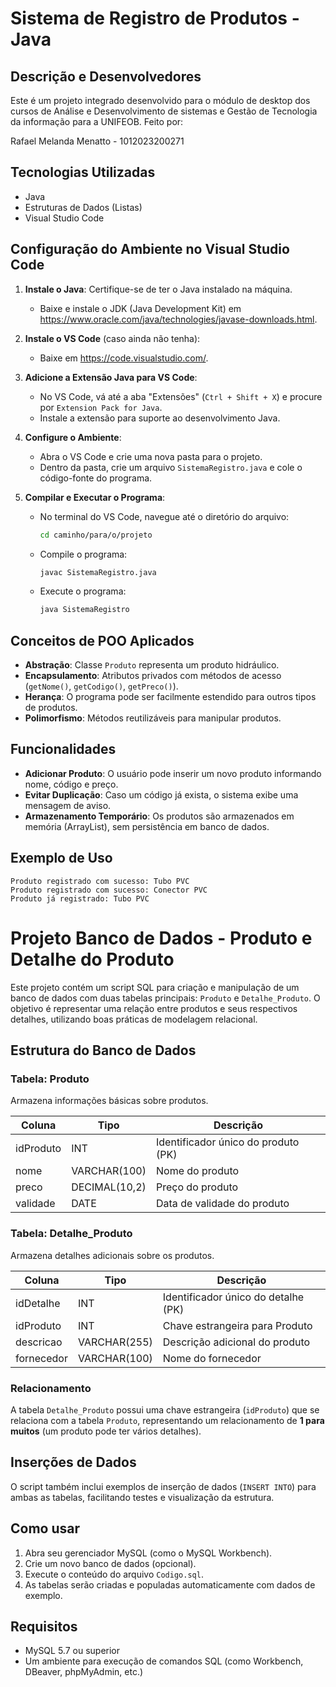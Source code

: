 # Sistema de Registro de Produtos - Java 

## Descrição e Desenvolvedores
Este é um projeto integrado desenvolvido para o módulo de desktop dos cursos de Análise e Desenvolvimento de sistemas e Gestão de Tecnologia da informação para a UNIFEOB.
Feito por:

Rafael Melanda Menatto - 1012023200271


## Tecnologias Utilizadas
- Java
- Estruturas de Dados (Listas)
- Visual Studio Code

## Configuração do Ambiente no Visual Studio Code
1. **Instale o Java**: Certifique-se de ter o Java instalado na máquina.
   - Baixe e instale o JDK (Java Development Kit) em https://www.oracle.com/java/technologies/javase-downloads.html.

2. **Instale o VS Code** (caso ainda não tenha):
   - Baixe em https://code.visualstudio.com/.

3. **Adicione a Extensão Java para VS Code**:
   - No VS Code, vá até a aba "Extensões" (`Ctrl + Shift + X`) e procure por `Extension Pack for Java`.
   - Instale a extensão para suporte ao desenvolvimento Java.

4. **Configure o Ambiente**:
   - Abra o VS Code e crie uma nova pasta para o projeto.
   - Dentro da pasta, crie um arquivo `SistemaRegistro.java` e cole o código-fonte do programa.

5. **Compilar e Executar o Programa**:
   - No terminal do VS Code, navegue até o diretório do arquivo:
     ```sh
     cd caminho/para/o/projeto
     ```
   - Compile o programa:
     ```sh
     javac SistemaRegistro.java
     ```
   - Execute o programa:
     ```sh
     java SistemaRegistro
     ```

## Conceitos de POO Aplicados
- **Abstração**: Classe `Produto` representa um produto hidráulico.
- **Encapsulamento**: Atributos privados com métodos de acesso (`getNome()`, `getCodigo()`, `getPreco()`).
- **Herança**: O programa pode ser facilmente estendido para outros tipos de produtos.
- **Polimorfismo**: Métodos reutilizáveis para manipular produtos.

## Funcionalidades
- **Adicionar Produto**: O usuário pode inserir um novo produto informando nome, código e preço.
- **Evitar Duplicação**: Caso um código já exista, o sistema exibe uma mensagem de aviso.
- **Armazenamento Temporário**: Os produtos são armazenados em memória (ArrayList), sem persistência em banco de dados.

## Exemplo de Uso
```
Produto registrado com sucesso: Tubo PVC
Produto registrado com sucesso: Conector PVC
Produto já registrado: Tubo PVC
```
# Projeto Banco de Dados - Produto e Detalhe do Produto

Este projeto contém um script SQL para criação e manipulação de um banco de dados com duas tabelas principais: `Produto` e `Detalhe_Produto`. O objetivo é representar uma relação entre produtos e seus respectivos detalhes, utilizando boas práticas de modelagem relacional.

## Estrutura do Banco de Dados

### Tabela: Produto

Armazena informações básicas sobre produtos.

| Coluna      | Tipo         | Descrição                       |
|-------------|--------------|---------------------------------|
| idProduto   | INT          | Identificador único do produto (PK) |
| nome        | VARCHAR(100) | Nome do produto                 |
| preco       | DECIMAL(10,2)| Preço do produto                |
| validade    | DATE         | Data de validade do produto     |

### Tabela: Detalhe_Produto

Armazena detalhes adicionais sobre os produtos.

| Coluna        | Tipo         | Descrição                            |
|---------------|--------------|--------------------------------------|
| idDetalhe     | INT          | Identificador único do detalhe (PK) |
| idProduto     | INT          | Chave estrangeira para Produto      |
| descricao     | VARCHAR(255) | Descrição adicional do produto      |
| fornecedor    | VARCHAR(100) | Nome do fornecedor                  |

### Relacionamento

A tabela `Detalhe_Produto` possui uma chave estrangeira (`idProduto`) que se relaciona com a tabela `Produto`, representando um relacionamento de **1 para muitos** (um produto pode ter vários detalhes).

## Inserções de Dados

O script também inclui exemplos de inserção de dados (`INSERT INTO`) para ambas as tabelas, facilitando testes e visualização da estrutura.

## Como usar

1. Abra seu gerenciador MySQL (como o MySQL Workbench).
2. Crie um novo banco de dados (opcional).
3. Execute o conteúdo do arquivo `Codigo.sql`.
4. As tabelas serão criadas e populadas automaticamente com dados de exemplo.

## Requisitos

- MySQL 5.7 ou superior
- Um ambiente para execução de comandos SQL (como Workbench, DBeaver, phpMyAdmin, etc.)

